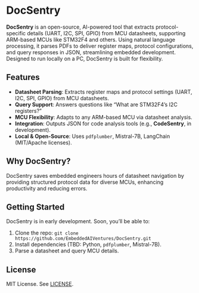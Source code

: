 # DocSentry

**DocSentry** is an open-source, AI-powered tool that extracts protocol-specific details (UART, I2C, SPI, GPIO) from MCU datasheets, supporting ARM-based MCUs like STM32F4 and others. Using natural language processing, it parses PDFs to deliver register maps, protocol configurations, and query responses in JSON, streamlining embedded development. Designed to run locally on a PC, DocSentry is built for flexibility.

## Features
- **Datasheet Parsing**: Extracts register maps and protocol settings (UART, I2C, SPI, GPIO) from MCU datasheets.
- **Query Support**: Answers questions like “What are STM32F4’s I2C registers?”
- **MCU Flexibility**: Adapts to any ARM-based MCU via datasheet analysis.
- **Integration**: Outputs JSON for code analysis tools (e.g., **CodeSentry**, in development).
- **Local & Open-Source**: Uses `pdfplumber`, Mistral-7B, LangChain (MIT/Apache licenses).

## Why DocSentry?
DocSentry saves embedded engineers hours of datasheet navigation by providing structured protocol data for diverse MCUs, enhancing productivity and reducing errors.

## Getting Started
DocSentry is in early development. Soon, you’ll be able to:
1. Clone the repo: `git clone https://github.com/EmbeddedAIVentures/DocSentry.git`
2. Install dependencies (TBD: Python, `pdfplumber`, Mistral-7B).
3. Parse a datasheet and query MCU details.

## License
MIT License. See [LICENSE](LICENSE).
